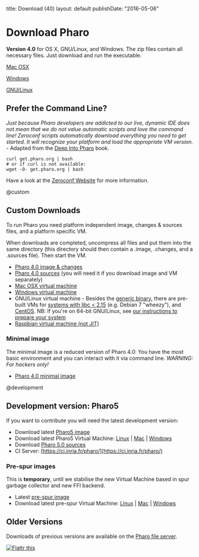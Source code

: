 title: Download (40)
layout: default
publishDate: "2016-05-06"

<div class="teaser">


# Download Pharo


**Version 4.0** for OS X, GNU/Linux, and Windows. The zip files contain all necessary files. Just download and run the executable.

<a class="btn download" href="http://files.pharo.org/platform/Pharo4.0-mac.zip"><i class="fa fa-apple"></i> Mac OSX</a>

<a class="btn download" href="http://files.pharo.org/platform/Pharo4.0-win.zip"><i class="fa fa-windows"></i> Windows</a>

<a class="btn download" href="http://pharo.org/gnu-linux-installation"><i class="fa fa-linux"></i> GNU/Linux</a>


</div>



## Prefer the Command Line?


_Just because Pharo developers are addicted to our live, dynamic IDE does not mean that we do not value automatic scripts and love the command line! Zeroconf scripts automatically download everything you need to get started. It will recognize your platform and load the appropriate VM version._ - Adapted from the [Deep Into Pharo](http://deepintopharo.com/) book.

```language=Bash
curl get.pharo.org | bash
# or if curl is not available:
wget -O- get.pharo.org | bash
```


Have a look at the [Zeroconf Website](http://get.pharo.org/) for more information.

@custom
## Custom Downloads


To run Pharo you need platform independent image, changes & sources files, and a platform specific VM.

When downloads are completed, uncompress all files and put them into the same directory \(this directory should then contain a .image, .changes, and a .sources file\). Then start the VM.

- [Pharo 4.0 image & changes](http://files.pharo.org/get-files/40/pharo.zip)
- [Pharo 4.0 sources](http://files.pharo.org/get-files/40/sources.zip) \(you will need it if you download image and VM separately\)
- [Mac OSX virtual machine](http://files.pharo.org/get-files/40/pharo-mac-stable.zip)
- [Windows virtual machine](http://files.pharo.org/get-files/40/pharo-win-stable.zip)
- GNU/Linux virtual machine - Besides the [generic binary](http://files.pharo.org/get-files/40/pharo-linux-stable.zip), there are pre-built VMs for [systems with libc < 2.15](http://files.pharo.org/vm/pharo/linux/old-libc/Pharo-VM-linux-oldLibC.zip) \(e.g. Debian 7 "wheezy"\), and [CentOS](http://files.pharo.org/vm/pharo/linux/centos/latest.zip). NB: If you're on 64-bit GNU/Linux, see [our instructions to prepare your system](http://pharo.org/gnu-linux-installation#64-bit-System-Setup)
- [Raspbian virtual machine \(not JIT\)](http://files.pharo.org/vm/pharoS/raspbian/latest.zip)


### Minimal image

The minimal image is a reduced version of Pharo 4.0: You have the most basic environment and you can interact with it via command line. _WARNING: For hackers only!_
- [Pharo 4.0 minimal image](http://files.pharo.org/get-files/40/pharo-minimal.zip)

 
@development
## Development version: Pharo5


If you want to contribute you will need the latest development version:

- Download latest [Pharo5 image](http://files.pharo.org/get-files/50/pharo.zip)
- Download latest Pharo5 Virtual Machine: [Linux](http://files.pharo.org/get-files/50/pharo-linux-stable.zip) | [Mac](http://files.pharo.org/get-files/50/pharo-mac-stable.zip) | [Windows](http://files.pharo.org/get-files/50/pharo-win-stable.zip)
- Download [Pharo 5.0 sources](http://files.pharo.org/sources/PharoV50.sources.zip)
- CI Server: [https://ci.inria.fr/pharo/](https://ci.inria.fr/pharo/)

### Pre-spur images

This is **temporary**, until we stabilise the new Virtual Machine based in spur garbage collector and new FFI backend.
- Latest [pre-spur image](http://files.pharo.org/image/50-preSpur/50496.zip) 
- Download latest pre-spur Virtual Machine: [Linux](http://files.pharo.org/get-files/50-preSpur/pharo-linux-latest.zip) | [Mac](http://files.pharo.org/get-files/50-preSpur/pharo-mac-latest.zip) | [Windows](http://files.pharo.org/get-files/50-preSpur/pharo-win-latest.zip)


## Older Versions


Downloads of previous versions are available on the [Pharo file server](http://files.pharo.org/).

<a href="https://flattr.com/submit/auto?user_id=Pharo&url=http%3A%2F%2Fpharo.org" target="_blank"><img src="//button.flattr.com/flattr-badge-large.png" alt="Flattr this" title="Flattr this" border="0"></a>
